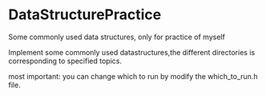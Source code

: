 # DataStructurePractice
Some commonly used data structures, only for practice of myself

Implement some commonly used datastructures,the different directories is corresponding to specified topics.

most important:
you can  change which to run by modify the which_to_run.h file.

